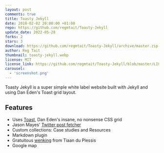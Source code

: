 ```yaml
---
layout: post
comments: true
title: Toasty Jekyll
date: 2018-02-02 20:00:00 +01:00
repo: https://github.com/regmtait/Toasty-Jekyll
update_date: 2022-05-28
forks: 2
stars: 3
download: https://github.com/regmtait/Toasty-Jekyll/archive/master.zip
author: Reg Tait
thumbnail: toasty-jekyll.webp
license: MIT
license_link: https://github.com/regmtait/Toasty-Jekyll/blob/master/LICENSE.txt
carousel:
  - 'screenshot.png'
---
```


Toasty Jekyll is a super simple white label website built with Jekyll and using Dan Eden's Toast grid layout.

## Features

* Uses [Toast](https://daneden.github.io/Toast/), Dan Eden's insane, no nonsense CSS grid
* Jason Mayes' [Twitter post fetcher](https://github.com/jasonmayes/Twitter-Post-Fetcher)
* Custom collections: Case studies and Resources
* Markdown plugin
* Gratuitous [wenking](https://tiaanduplessis.github.io/wenk/) from Tiaan du Plessis
* Google map
